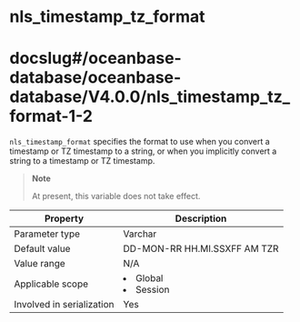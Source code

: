 nls_timestamp_tz_format
============================================
# docslug#/oceanbase-database/oceanbase-database/V4.0.0/nls_timestamp_tz_format-1-2
`nls_timestamp_format` specifies the format to use when you convert a timestamp or TZ timestamp to a string, or when you implicitly convert a string to a timestamp or TZ timestamp.

> **Note**
>
> At present, this variable does not take effect.

| **Property** | **Description** |
|---------|------------------------------------------------------------------------------------------------------------|
| Parameter type | Varchar |
| Default value | DD-MON-RR HH.MI.SSXFF AM TZR |
| Value range | N/A |
| Applicable scope | <li> Global   <li> Session |
| Involved in serialization | Yes |
